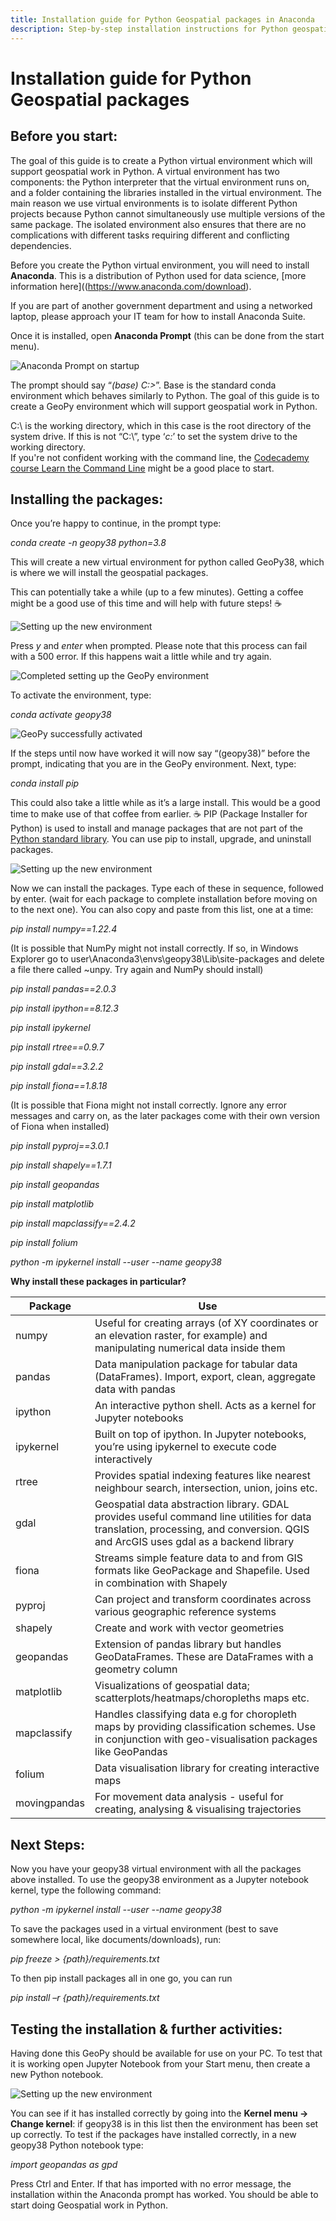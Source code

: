 ```yaml
---
title: Installation guide for Python Geospatial packages in Anaconda
description: Step-by-step installation instructions for Python geospatial packages using the Anaconda Prompt. 
---
```


# Installation guide for Python Geospatial packages 


## Before you start: 

The goal of this guide is to create a Python virtual environment which will support geospatial work in Python. A virtual environment has two components: the Python interpreter that the virtual environment runs on, and a folder containing the libraries installed in the virtual environment. The main reason we use virtual environments is to isolate different Python projects because Python cannot simultaneously use multiple versions of the same package. The isolated environment also ensures that there are no complications with different tasks requiring different and conflicting dependencies.  

Before you create the Python virtual environment, you will need to install **Anaconda**. This is a distribution of Python used for data science, [more information here]((https://www.anaconda.com/download).

If you are part of another government department and using a networked laptop, please approach your IT team for how to install Anaconda Suite.
 
Once it is installed, open **Anaconda Prompt** (this can be done from the start menu).  

![Anaconda Prompt on startup](img/geopy_install_01_base.png)

The prompt should say “*(base) C:\>*”. Base is the standard conda environment which behaves similarly to Python. The goal of this guide is to create a GeoPy environment which will support geospatial work in Python.

C:\ is the working directory, which in this case is the root directory of the system drive. If this is not “C:\”, type ‘*c:*’ to set the system drive to the working directory.  
If you're not confident working with the command line, the [Codecademy course Learn the Command Line](https://www.codecademy.com/learn/learn-the-command-line) might be a good place to start. 
 

## Installing the packages: 

 
Once you’re happy to continue, in the prompt type: 

*conda create -n geopy38 python=3.8*

This will create a new virtual environment for python called GeoPy38, which is where we will install the geospatial packages. 

This can potentially take a while (up to a few minutes). Getting a coffee might be a good use of this time and will help with future steps! ☕

![Setting up the new environment](img/geopy_install_02_new_env_1.png)

Press *y* and *enter* when prompted. Please note that this process can fail with a 500 error. If this happens wait a little while and try again. 

![Completed setting up the GeoPy environment](img/geopy_install_03_new_env_2.png)

To activate the environment, type:  

*conda activate geopy38* 

![GeoPy successfully activated](img/geopy_install_04_geopy_active.png)

If the steps until now have worked it will now say “(geopy38)” before the prompt, indicating that you are in the GeoPy environment. Next, type: 

*conda install pip* 

This could also take a little while as it’s a large install. This would be a good time to make use of that coffee from earlier. ☕ PIP (Package Installer for Python) is used to install and manage packages that are not part of the [Python standard library](https://docs.python.org/3/py-modindex.html). You can use pip to install, upgrade, and uninstall packages. 

![Setting up the new environment](img/geopy_install_05_pip.png) 

Now we can install the packages. Type each of these in sequence, followed by enter. (wait for each package to complete installation before moving on to the next one). You can also copy and paste from this list, one at a time: 

*pip install numpy==1.22.4*

(It is possible that NumPy might not install correctly. If so, in Windows Explorer go to user\Anaconda3\envs\geopy38\Lib\site-packages and delete a file there called ~unpy. Try again and NumPy should install) 

*pip install pandas==2.0.3*

*pip install ipython==8.12.3* 

*pip install ipykernel* 

*pip install rtree==0.9.7* 

*pip install gdal==3.2.2* 

*pip install fiona==1.8.18* 

(It is possible that Fiona might not install correctly. Ignore any error messages and carry on, as the later packages come with their own version of Fiona when installed)

*pip install pyproj==3.0.1* 

*pip install shapely==1.7.1* 

*pip install geopandas* 

*pip install matplotlib* 

*pip install mapclassify==2.4.2* 

*pip install folium* 

*python -m ipykernel install \--user \--name geopy38*




**Why install these packages in particular?**

| Package    | Use  |
| ---------- | -----|
| numpy     | Useful for creating arrays (of XY coordinates or an elevation raster, for example) and manipulating numerical data inside them |
| pandas    | Data manipulation package for tabular data (DataFrames). Import, export, clean, aggregate data with pandas |
| ipython | An interactive python shell. Acts as a kernel for Jupyter notebooks |
| ipykernel | Built on top of ipython. In Jupyter notebooks, you’re using ipykernel to execute code interactively |
| rtree | Provides spatial indexing features like nearest neighbour search, intersection, union, joins etc. |
| gdal | Geospatial data abstraction library. GDAL provides useful command line utilities for data translation, processing, and conversion. QGIS and ArcGIS uses gdal as a backend library |
| fiona | Streams simple feature data to and from GIS formats like GeoPackage and Shapefile. Used in combination with Shapely |
| pyproj | Can project and transform coordinates across various geographic reference systems |
| shapely | Create and work with vector geometries |
| geopandas | Extension of pandas library but handles GeoDataFrames. These are DataFrames with a geometry column |
| matplotlib | Visualizations of geospatial data; scatterplots/heatmaps/choropleths maps etc. |
| mapclassify | Handles classifying data e.g for choropleth maps by providing classification schemes. Use in conjunction with geo-visualisation packages like GeoPandas |
| folium | Data visualisation library for creating interactive maps |
| movingpandas | For movement data analysis - useful for creating, analysing & visualising trajectories  |



## Next Steps:

Now you have your geopy38 virtual environment with all the packages above installed. To use the geopy38 environment as a Jupyter notebook kernel, type the following command:

*python -m ipykernel install --user --name geopy38*


To save the packages used in a virtual environment (best to save somewhere local, like documents/downloads), run:

*pip freeze > {path}/requirements.txt*

To then pip install packages all in one go, you can run 

*pip install –r {path}/requirements.txt* 

## Testing the installation & further activities: 


Having done this GeoPy should be available for use on your PC. To test that it is working open Jupyter Notebook from your Start menu, then create a new Python notebook. 

![Setting up the new environment](img/geopy_install_06_jupyter.png) 

You can see if it has installed correctly by going into the **Kernel menu -> Change kernel**: if geopy38 is in this list then the environment has been set up correctly.
To test if the packages have installed correctly, in a new geopy38 Python notebook type:

*import geopandas as gpd*

Press Ctrl and Enter. If that has imported with no error message, the installation within the Anaconda prompt has worked.
You should be able to start doing Geospatial work in Python. 



 
